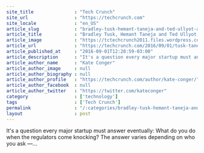 ```yaml
---
site_title               : "Tech Crunch"
site_url                 : "https://techcrunch.com"
site_locale              : "en_US"
article_slug             : "bradley-tusk-hemant-taneja-and-ted-ullyot-are-talking-policy-at-disrupt-sf"
article_title            : "Bradley Tusk, Hemant Taneja and Ted Ullyot are talking policy at Disrupt SF"
article_image            : "https://tctechcrunch2011.files.wordpress.com/2016/09/tusk-taneja-ullyot.jpg?w=764&h=400&crop=1"
article_url              : "https://techcrunch.com/2016/09/01/tusk-taneja-ullyot-disrupt-sf/"
article_published_at     : "2016-09-01T12:28:59-03:00"
article_description      : "It's a question every major startup must answer eventually: What do you do when the regulators come knocking? The answer varies depending on who you ask —..."
article_author_name      : "Kate Conger"
article_author_image     : null
article_author_biography : null
article_author_profile   : "https://techcrunch.com/author/kate-conger/"
article_author_facebook  : null
article_author_twitter   : "https://twitter.com/kateconger"
category                 : ['technology']
tags                     : ['Tech Crunch']
permalink                : "/:categories/bradley-tusk-hemant-taneja-and-ted-ullyot-are-talking-policy-at-disrupt-sf/"
layout                   : post
---
```


It's a question every major startup must answer eventually: What do you do when the regulators come knocking? The answer varies depending on who you ask —...
